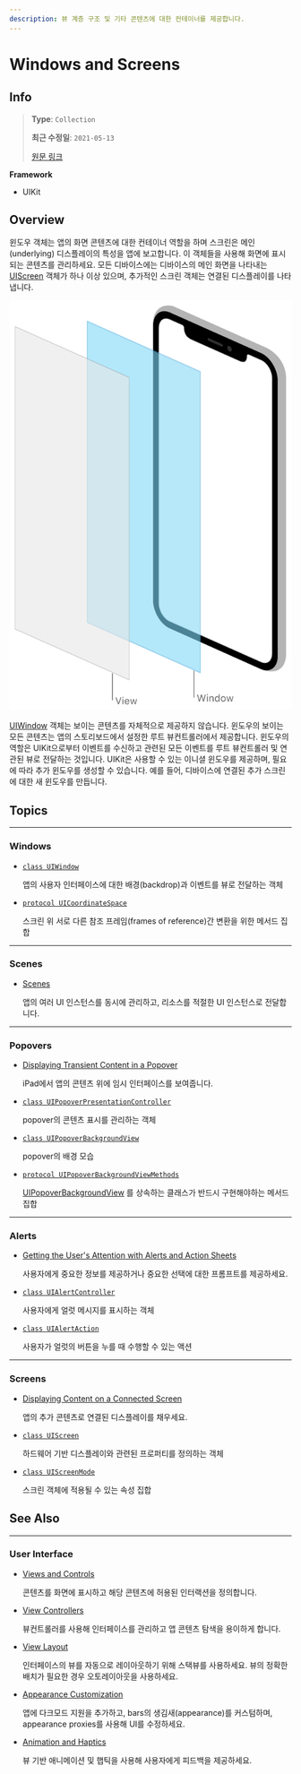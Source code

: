 ```yaml
---
description: 뷰 계층 구조 및 기타 콘텐츠에 대한 컨테이너를 제공합니다.
---
```


# Windows and Screens

## Info
> **Type**: `Collection`
>
> **최근 수정일**: `2021-05-13`
>
> [원문 링크](https://developer.apple.com/documentation/uikit/windows_and_screens)

**Framework**

- UIKit

## Overview

윈도우 객체는 앱의 화면 콘텐츠에 대한 컨테이너 역할을 하며 스크린은 메인(underlying) 디스플레이의 특성을 앱에 보고합니다. 이 객체들을 사용해 화면에 표시되는 콘텐츠를 관리하세요. 모든 디바이스에는 디바이스의 메인 화면을 나타내는 [UIScreen](https://developer.apple.com/documentation/uikit/uiscreen) 객체가 하나 이상 있으며, 추가적인 스크린 객체는 연결된 디스플레이를 나타냅니다.

![](Resource/readme-figure1.png)

[UIWindow](https://developer.apple.com/documentation/uikit/uiwindow) 객체는 보이는 콘텐츠를 자체적으로 제공하지 않습니다. 윈도우의 보이는 모든 콘텐츠는 앱의 스토리보드에서 설정한 루트 뷰컨트롤러에서 제공합니다. 윈도우의 역할은 UIKit으로부터 이벤트를 수신하고 관련된 모든 이벤트를 루트 뷰컨트롤러 및 연관된 뷰로 전달하는 것입니다. UIKit은 사용할 수 있는 이니셜 윈도우를 제공하며, 필요에 따라 추가 윈도우를 생성할 수 있습니다. 예를 들어, 디바이스에 연결된 추가 스크린에 대한 새 윈도우를 만듭니다.

## Topics

---

### Windows

- [`class UIWindow`](https://developer.apple.com/documentation/uikit/uiwindow)

  앱의 사용자 인터페이스에 대한 배경(backdrop)과 이벤트를 뷰로 전달하는 객체

- [`protocol UICoordinateSpace`](https://developer.apple.com/documentation/uikit/uicoordinatespace)

  스크린 위 서로 다른 참조 프레임(frames of reference)간 변환을 위한 메서드 집합

---

### Scenes

- [Scenes](https://developer.apple.com/documentation/uikit/app_and_environment/scenes)

  앱의 여러 UI 인스턴스를 동시에 관리하고, 리소스를 적절한 UI 인스턴스로 전달합니다.

---

### Popovers

- [Displaying Transient Content in a Popover](https://developer.apple.com/documentation/uikit/windows_and_screens/displaying_transient_content_in_a_popover)

  iPad에서 앱의 콘텐츠 위에 임시 인터페이스를 보여줍니다.

- [`class UIPopoverPresentationController`](https://developer.apple.com/documentation/uikit/uipopoverpresentationcontroller)

  popover의 콘텐츠 표시를 관리하는 객체

- [`class UIPopoverBackgroundView`](https://developer.apple.com/documentation/uikit/uipopoverbackgroundview)

  popover의 배경 모습

- [`protocol UIPopoverBackgroundViewMethods`](https://developer.apple.com/documentation/uikit/uipopoverbackgroundviewmethods)

  [UIPopoverBackgroundView](https://developer.apple.com/documentation/uikit/uipopoverbackgroundview) 를 상속하는 클래스가 반드시 구현해야하는 메서드 집합

---

### Alerts

- [Getting the User's Attention with Alerts and Action Sheets](https://developer.apple.com/documentation/uikit/windows_and_screens/getting_the_user_s_attention_with_alerts_and_action_sheets)

  사용자에게 중요한 정보를 제공하거나 중요한 선택에 대한 프롬프트를 제공하세요.

- [`class UIAlertController`](https://developer.apple.com/documentation/uikit/uialertcontroller)

  사용자에게 얼럿 메시지를 표시하는 객체

- [`class UIAlertAction`](https://developer.apple.com/documentation/uikit/uialertaction)

  사용자가 얼럿의 버튼을 누를 때 수행할 수 있는 액션

---

### Screens

- [Displaying Content on a Connected Screen](https://developer.apple.com/documentation/uikit/windows_and_screens/displaying_content_on_a_connected_screen)

  앱의 추가 콘텐츠로 연결된 디스플레이를 채우세요.

- [`class UIScreen`](https://developer.apple.com/documentation/uikit/uiscreen)

  하드웨어 기반 디스플레이와 관련된 프로퍼티를 정의하는 객체

- [`class UIScreenMode`](https://developer.apple.com/documentation/uikit/uiscreenmode)

  스크린 객체에 적용될 수 있는 속성 집합

## See Also

---

### User Interface

- [Views and Controls](https://developer.apple.com/documentation/uikit/views_and_controls)

  콘텐츠를 화면에 표시하고 해당 콘텐츠에 허용된 인터랙션을 정의합니다.

- [View Controllers](https://developer.apple.com/documentation/uikit/view_controllers)

  뷰컨트롤러를 사용해 인터페이스를 관리하고 앱 콘텐츠 탐색을 용이하게 합니다.

- [View Layout](https://developer.apple.com/documentation/uikit/view_layout)

  인터페이스의 뷰를 자동으로 레이아웃하기 위해 스택뷰를 사용하세요. 뷰의 정확한 배치가 필요한 경우 오토레이아웃을 사용하세요.

- [Appearance Customization](https://developer.apple.com/documentation/uikit/appearance_customization)

  앱에 다크모드 지원을 추가하고, bars의 생김새(appearance)를 커스텀하며, appearance proxies를 사용해 UI를 수정하세요.

- [Animation and Haptics](https://developer.apple.com/documentation/uikit/animation_and_haptics)

  뷰 기반 애니메이션 및 햅틱을 사용해 사용자에게 피드백을 제공하세요.

